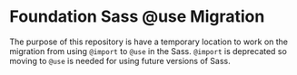 # Foundation Sass @use Migration

The purpose of this repository is have a temporary location to work on the migration from using `@import` to `@use` in the Sass. `@import` is deprecated so moving to `@use` is needed for using future versions of Sass.
